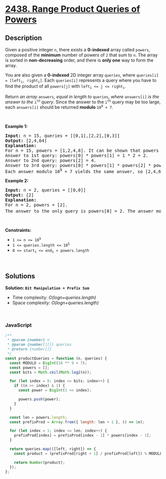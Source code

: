 # [2438. Range Product Queries of Powers](https://leetcode.com/problems/range-product-queries-of-powers)

## Description

<div class="elfjS" data-track-load="description_content"><p>Given a positive integer <code>n</code>, there exists a <strong>0-indexed</strong> array called <code>powers</code>, composed of the <strong>minimum</strong> number of powers of <code>2</code> that sum to <code>n</code>. The array is sorted in <strong>non-decreasing</strong> order, and there is <strong>only one</strong> way to form the array.</p>

<p>You are also given a <strong>0-indexed</strong> 2D integer array <code>queries</code>, where <code>queries[i] = [left<sub>i</sub>, right<sub>i</sub>]</code>. Each <code>queries[i]</code> represents a query where you have to find the product of all <code>powers[j]</code> with <code>left<sub>i</sub> &lt;= j &lt;= right<sub>i</sub></code>.</p>

<p>Return<em> an array </em><code>answers</code><em>, equal in length to </em><code>queries</code><em>, where </em><code>answers[i]</code><em> is the answer to the </em><code>i<sup>th</sup></code><em> query</em>. Since the answer to the <code>i<sup>th</sup></code> query may be too large, each <code>answers[i]</code> should be returned <strong>modulo</strong> <code>10<sup>9</sup> + 7</code>.</p>

<p>&nbsp;</p>
<p><strong class="example">Example 1:</strong></p>

<pre><strong>Input:</strong> n = 15, queries = [[0,1],[2,2],[0,3]]
<strong>Output:</strong> [2,4,64]
<strong>Explanation:</strong>
For n = 15, powers = [1,2,4,8]. It can be shown that powers cannot be a smaller size.
Answer to 1st query: powers[0] * powers[1] = 1 * 2 = 2.
Answer to 2nd query: powers[2] = 4.
Answer to 3rd query: powers[0] * powers[1] * powers[2] * powers[3] = 1 * 2 * 4 * 8 = 64.
Each answer modulo 10<sup>9</sup> + 7 yields the same answer, so [2,4,64] is returned.
</pre>

<p><strong class="example">Example 2:</strong></p>

<pre><strong>Input:</strong> n = 2, queries = [[0,0]]
<strong>Output:</strong> [2]
<strong>Explanation:</strong>
For n = 2, powers = [2].
The answer to the only query is powers[0] = 2. The answer modulo 10<sup>9</sup> + 7 is the same, so [2] is returned.
</pre>

<p>&nbsp;</p>
<p><strong>Constraints:</strong></p>

<ul>
	<li><code>1 &lt;= n &lt;= 10<sup>9</sup></code></li>
	<li><code>1 &lt;= queries.length &lt;= 10<sup>5</sup></code></li>
	<li><code>0 &lt;= start<sub>i</sub> &lt;= end<sub>i</sub> &lt; powers.length</code></li>
</ul>
</div>

<p>&nbsp;</p>

## Solutions

**Solution: `Bit Manipulation + Prefix Sum`**

- Time complexity: <em>O(logn+queries.length)</em>
- Space complexity: <em>O(logn+queries.length)</em>

<p>&nbsp;</p>

### **JavaScript**

```js
/**
 * @param {number} n
 * @param {number[][]} queries
 * @return {number[]}
 */
const productQueries = function (n, queries) {
  const MODULO = BigInt(10 ** 9 + 7);
  const powers = [];
  const bits = Math.ceil(Math.log2(n));

  for (let index = 0; index <= bits; index++) {
    if ((n >> index) & 1) {
      const power = BigInt(1 << index);

      powers.push(power);
    }
  }

  const len = powers.length;
  const prefixProd = Array.from({ length: len + 1 }, () => 1n);

  for (let index = 1; index <= len; index++) {
    prefixProd[index] = prefixProd[index - 1] * powers[index - 1];
  }

  return queries.map(([left, right]) => {
    const product = (prefixProd[right + 1] / prefixProd[left]) % MODULO;

    return Number(product);
  });
};
```
